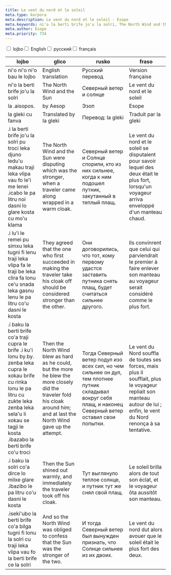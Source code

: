 ```yaml
---
title: Le vent du nord et le soleil
meta.type: korpora
meta.description: Le vent du nord et le soleil - Esope
meta.keywords: ni'o la berti brife jo'u la solri, The North Wind and the Sun, Северный ветер и солнце, Le vent du nord et le soleil
meta.author: Esope
meta.priority: 734
---
```


<div class="w-full">
  <input
    type="checkbox"
    id="hide-column-lojbo"
    class="hide-column-checkbox-lojbo"
  />
  <label
    for="hide-column-lojbo"
    class="hide-column-button-lojbo float-left drop-shadow bg-white hover:bg-blue-600 focus:bg-blue-600 text-gray-900 hover:text-white border border-gray-600 font-bold leading-normal select-none py-2 px-4"
    >lojbo</label
  ><input
    type="checkbox"
    id="hide-column-glico"
    class="hide-column-checkbox-glico"
  />
  <label
    for="hide-column-glico"
    class="hide-column-button-glico float-left drop-shadow bg-white hover:bg-blue-600 focus:bg-blue-600 text-gray-900 hover:text-white border border-gray-600 font-bold leading-normal select-none py-2 px-4"
    >English</label
  ><input
    type="checkbox"
    id="hide-column-rusko"
    class="hide-column-checkbox-rusko"
  />
  <label
    for="hide-column-rusko"
    class="hide-column-button-rusko float-left drop-shadow bg-white hover:bg-blue-600 focus:bg-blue-600 text-gray-900 hover:text-white border border-gray-600 font-bold leading-normal select-none py-2 px-4"
    >русский</label
  ><input
    type="checkbox"
    id="hide-column-fraso"
    class="hide-column-checkbox-fraso"
  />
  <label
    for="hide-column-fraso"
    class="hide-column-button-fraso float-left drop-shadow bg-white hover:bg-blue-600 focus:bg-blue-600 text-gray-900 hover:text-white border border-gray-600 font-bold leading-normal select-none py-2 px-4"
    >français</label
  >
  <div class="clear-both" />
  <div class="w-full overflow-x-auto">
    <table
      class="mt-2 table-fixed max-w-full border font-light dark:border-neutral-500 text-left text-sm"
    >
      <thead class="border-b italic dark:border-neutral-500">
        <tr>
          <th scope="col" class="w-40 p-2 column-class-lojbo">lojbo</th>
          <th scope="col" class="w-40 p-2 column-class-glico">glico</th>
          <th scope="col" class="w-40 p-2 column-class-rusko">rusko</th>
          <th scope="col" class="w-40 p-2 column-class-fraso">fraso</th>
        </tr>
      </thead>
      <tbody>
        <tr
          class="border-b transition duration-300 ease-in-out hover:bg-neutral-100 dark:border-neutral-500 dark:hover:bg-neutral-100"
        >
          <td class="font-bold text-left align-text-top p-2 column-class-lojbo">
            ni'o ni'o ni'o bau le lojbo
          </td>
          <td class="font-bold text-left align-text-top p-2 column-class-glico">
            English translation
          </td>
          <td class="font-bold text-left align-text-top p-2 column-class-rusko">
            Русский перевод
          </td>
          <td class="font-bold text-left align-text-top p-2 column-class-fraso">
            Version française
          </td>
        </tr>
        <tr
          class="border-b transition duration-300 ease-in-out hover:bg-neutral-100 dark:border-neutral-500 dark:hover:bg-neutral-100"
        >
          <td class="text-left align-text-top p-2 column-class-lojbo">
            ni'o la berti brife jo'u la solri
          </td>
          <td class="text-left align-text-top p-2 column-class-glico">
            The North Wind and the Sun
          </td>
          <td class="text-left align-text-top p-2 column-class-rusko">
            Северный ветер и солнце
          </td>
          <td class="text-left align-text-top p-2 column-class-fraso">
            Le vent du nord et le soleil
          </td>
        </tr>
        <tr
          class="border-b transition duration-300 ease-in-out hover:bg-neutral-100 dark:border-neutral-500 dark:hover:bg-neutral-100"
        >
          <td class="text-left align-text-top p-2 column-class-lojbo">
            la .aisopos.
          </td>
          <td class="text-left align-text-top p-2 column-class-glico">
            by Aesop
          </td>
          <td class="text-left align-text-top p-2 column-class-rusko">Эзоп</td>
          <td class="text-left align-text-top p-2 column-class-fraso">Esope</td>
        </tr>
        <tr
          class="border-b transition duration-300 ease-in-out hover:bg-neutral-100 dark:border-neutral-500 dark:hover:bg-neutral-100"
        >
          <td class="text-left align-text-top p-2 column-class-lojbo">
            la gleki cu fanva
          </td>
          <td class="text-left align-text-top p-2 column-class-glico">
            Translated by la gleki
          </td>
          <td class="text-left align-text-top p-2 column-class-rusko">
            Перевод: la gleki
          </td>
          <td class="text-left align-text-top p-2 column-class-fraso">
            Traduit par la gleki
          </td>
        </tr>
        <tr
          class="border-b transition duration-300 ease-in-out hover:bg-neutral-100 dark:border-neutral-500 dark:hover:bg-neutral-100"
        >
          <td class="text-left align-text-top p-2 column-class-lojbo">
            .i la berti brife jo'u la solri pu troci leka djuno ledu'u makau
            traji leka vlipa vau fo le'i me lenei .icabo le pa litru noi dasni
            lo glare kosta cu mo'u klama
          </td>
          <td class="text-left align-text-top p-2 column-class-glico">
            The North Wind and the Sun were disputing which was the stronger,
            when a traveler came along wrapped in a warm cloak.
          </td>
          <td class="text-left align-text-top p-2 column-class-rusko">
            Северный ветер и Солнце спорили, кто из них сильнее, когда к ним
            подошел путник, закутанный в теплый плащ.
          </td>
          <td class="text-left align-text-top p-2 column-class-fraso">
            Le vent du nord et le soleil se disputaient pour savoir lequel des
            deux était le plus fort, lorsqu'un voyageur arriva enveloppé d'un
            manteau chaud.
          </td>
        </tr>
        <tr
          class="border-b transition duration-300 ease-in-out hover:bg-neutral-100 dark:border-neutral-500 dark:hover:bg-neutral-100"
        >
          <td class="text-left align-text-top p-2 column-class-lojbo">
            .i lu'i le remei pu simxu leka tugni fi lenu traji leka vlipa fa le
            traji be leka clira fa lonu ce'u snada leka gasnu lenu le pa litru
            co'u dasni le kosta
          </td>
          <td class="text-left align-text-top p-2 column-class-glico">
            They agreed that the one who first succeeded in making the traveler
            take his cloak off should be considered stronger than the other.
          </td>
          <td class="text-left align-text-top p-2 column-class-rusko">
            Они договорились, что тот, кому первому удастся заставить путника
            снять плащ, будет считаться сильнее другого.
          </td>
          <td class="text-left align-text-top p-2 column-class-fraso">
            Ils convinrent que celui qui parviendrait le premier à faire enlever
            son manteau au voyageur serait considéré comme le plus fort.
          </td>
        </tr>
        <tr
          class="border-b transition duration-300 ease-in-out hover:bg-neutral-100 dark:border-neutral-500 dark:hover:bg-neutral-100"
        >
          <td class="text-left align-text-top p-2 column-class-lojbo">
            .i baku la berti brife co'a traji cupra le brife .i ku'i lonu by.by.
            zenba leka cupra le xokau brife cu rinka lonu le pa litru cu zukte
            leka zenba leka sela'u li xokau se tagji le kosta .ibazabo la berti
            brife co'u troci
          </td>
          <td class="text-left align-text-top p-2 column-class-glico">
            Then the North Wind blew as hard as he could, but the more he blew
            the more closely did the traveler fold his cloak around him; and at
            last the North Wind gave up the attempt.
          </td>
          <td class="text-left align-text-top p-2 column-class-rusko">
            Тогда Северный ветер подул изо всех сил, но чем сильнее он дул, тем
            плотнее путник складывал вокруг себя плащ, и наконец Северный ветер
            оставил свои попытки.
          </td>
          <td class="text-left align-text-top p-2 column-class-fraso">
            Le vent du Nord souffla de toutes ses forces, mais plus il
            soufflait, plus le voyageur repliait son manteau autour de lui ;
            enfin, le vent du Nord renonça à sa tentative.
          </td>
        </tr>
        <tr
          class="border-b transition duration-300 ease-in-out hover:bg-neutral-100 dark:border-neutral-500 dark:hover:bg-neutral-100"
        >
          <td class="text-left align-text-top p-2 column-class-lojbo">
            .i baku la solri co'a dirce lo milxe glare .ibazibo le pa litru co'u
            dasni le kosta
          </td>
          <td class="text-left align-text-top p-2 column-class-glico">
            Then the Sun shined out warmly, and immediately the traveler took
            off his cloak.
          </td>
          <td class="text-left align-text-top p-2 column-class-rusko">
            Тут выглянуло теплое солнце, и путник тут же снял свой плащ.
          </td>
          <td class="text-left align-text-top p-2 column-class-fraso">
            Le soleil brilla alors de tout son éclat, et le voyageur ôta
            aussitôt son manteau.
          </td>
        </tr>
        <tr
          class="border-b transition duration-300 ease-in-out hover:bg-neutral-100 dark:border-neutral-500 dark:hover:bg-neutral-100"
        >
          <td class="text-left align-text-top p-2 column-class-lojbo">
            .iseki'ubo la berti brife co'a bilga tugni fi lonu la solri cu traji
            leka vlipa vau fo la berti brife ce la solri
          </td>
          <td class="text-left align-text-top p-2 column-class-glico">
            And so the North Wind was obliged to confess that the Sun was the
            stronger of the two.
          </td>
          <td class="text-left align-text-top p-2 column-class-rusko">
            И тогда Северный ветер был вынужден признать, что Солнце сильнее из
            их двоих.
          </td>
          <td class="text-left align-text-top p-2 column-class-fraso">
            Le vent du nord dut alors avouer que le soleil était le plus fort
            des deux.
          </td>
        </tr>
      </tbody>
    </table>
  </div>
</div>
